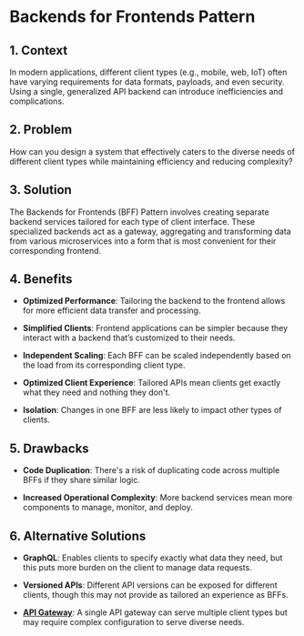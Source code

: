 # Backends for Frontends Pattern

## 1. Context

In modern applications, different client types (e.g., mobile, web, IoT) often have varying requirements for data formats, payloads, and even security. Using a single, generalized API backend can introduce inefficiencies and complications.


## 2. Problem

How can you design a system that effectively caters to the diverse needs of different client types while maintaining efficiency and reducing complexity?


## 3. Solution

The Backends for Frontends (BFF) Pattern involves creating separate backend services tailored for each type of client interface. These specialized backends act as a gateway, aggregating and transforming data from various microservices into a form that is most convenient for their corresponding frontend.


## 4. Benefits

- **Optimized Performance**: Tailoring the backend to the frontend allows for more efficient data transfer and processing.

- **Simplified Clients**: Frontend applications can be simpler because they interact with a backend that’s customized to their needs.

- **Independent Scaling**: Each BFF can be scaled independently based on the load from its corresponding client type.

- **Optimized Client Experience**: Tailored APIs mean clients get exactly what they need and nothing they don't.

- **Isolation**: Changes in one BFF are less likely to impact other types of clients.


## 5. Drawbacks

- **Code Duplication**: There's a risk of duplicating code across multiple BFFs if they share similar logic.

- **Increased Operational Complexity**: More backend services mean more components to manage, monitor, and deploy.


## 6. Alternative Solutions

- **GraphQL**: Enables clients to specify exactly what data they need, but this puts more burden on the client to manage data requests.

- **Versioned APIs**: Different API versions can be exposed for different clients, though this may not provide as tailored an experience as BFFs.

- **[API Gateway](./API%20Gateway.md)**: A single API gateway can serve multiple client types but may require complex configuration to serve diverse needs.
